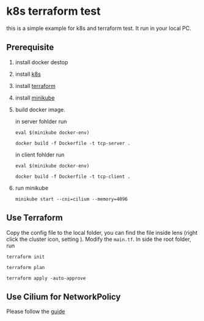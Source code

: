 # k8s terraform test
this is a simple example for k8s and terraform test. It run in your local PC.

## Prerequisite
1. install docker destop
2. install [k8s](https://kubernetes.io/docs/tasks/tools/install-kubectl-macos/)
3. install [terraform](https://learn.hashicorp.com/tutorials/terraform/install-cli)
4. install [minikube](https://minikube.sigs.k8s.io/docs/start/)

5. build docker image.
    
    in server fohlder run
        
    ```
    eval $(minikube docker-env)
    ```
    
    ```
    docker build -f Dockerfile -t tcp-server .
    ```
    
    in client fohlder run
    
    ```
    eval $(minikube docker-env)
    ```
    
    ```
    docker build -f Dockerfile -t tcp-client .
    ```
6. run minikube 
    ```
    minikube start --cni=cilium --memory=4096
    ```
## Use Terraform

Copy the config file to the local folder, you can find the file inside lens (right click the cluster icon, setting ). Modify the `main.tf`. In side the root folder, run 

```
terraform init
```

```
terraform plan
```

```
terraform apply -auto-approve
```

## Use Cilium for NetworkPolicy

Please follow the [guide](https://kubernetes.io/docs/tasks/administer-cluster/network-policy-provider/cilium-network-policy/)

